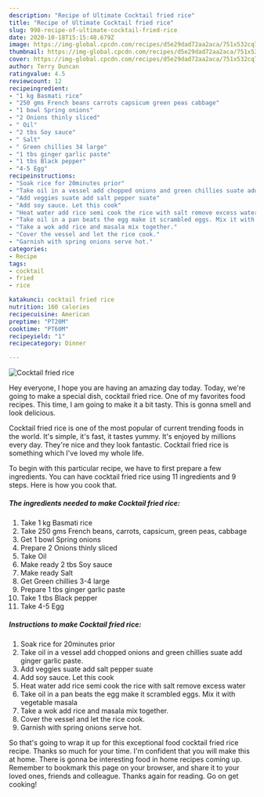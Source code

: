 ```yaml
---
description: "Recipe of Ultimate Cocktail fried rice"
title: "Recipe of Ultimate Cocktail fried rice"
slug: 998-recipe-of-ultimate-cocktail-fried-rice
date: 2020-10-18T15:15:48.679Z
image: https://img-global.cpcdn.com/recipes/d5e29dad72aa2aca/751x532cq70/cocktail-fried-rice-recipe-main-photo.jpg
thumbnail: https://img-global.cpcdn.com/recipes/d5e29dad72aa2aca/751x532cq70/cocktail-fried-rice-recipe-main-photo.jpg
cover: https://img-global.cpcdn.com/recipes/d5e29dad72aa2aca/751x532cq70/cocktail-fried-rice-recipe-main-photo.jpg
author: Terry Duncan
ratingvalue: 4.5
reviewcount: 12
recipeingredient:
- "1 kg Basmati rice"
- "250 gms French beans carrots capsicum green peas cabbage"
- "1 bowl Spring onions"
- "2 Onions thinly sliced"
- " Oil"
- "2 tbs Soy sauce"
- " Salt"
- " Green chillies 34 large"
- "1 tbs ginger garlic paste"
- "1 tbs Black pepper"
- "4-5 Egg"
recipeinstructions:
- "Soak rice for 20minutes prior"
- "Take oil in a vessel add chopped onions and green chillies suate add ginger garlic paste."
- "Add veggies suate add salt pepper suate"
- "Add soy sauce. Let this cook"
- "Heat water add rice semi cook the rice with salt remove excess water"
- "Take oil in a pan beats the egg make it scrambled eggs. Mix it with vegetable masala"
- "Take a wok add rice and masala mix together."
- "Cover the vessel and let the rice cook."
- "Garnish with spring onions serve hot."
categories:
- Recipe
tags:
- cocktail
- fried
- rice

katakunci: cocktail fried rice 
nutrition: 160 calories
recipecuisine: American
preptime: "PT20M"
cooktime: "PT60M"
recipeyield: "1"
recipecategory: Dinner

---
```



![Cocktail fried rice](https://img-global.cpcdn.com/recipes/d5e29dad72aa2aca/751x532cq70/cocktail-fried-rice-recipe-main-photo.jpg)

Hey everyone, I hope you are having an amazing day today. Today, we're going to make a special dish, cocktail fried rice. One of my favorites food recipes. This time, I am going to make it a bit tasty. This is gonna smell and look delicious.

Cocktail fried rice is one of the most popular of current trending foods in the world. It's simple, it's fast, it tastes yummy. It's enjoyed by millions every day. They're nice and they look fantastic. Cocktail fried rice is something which I've loved my whole life.




To begin with this particular recipe, we have to first prepare a few ingredients. You can have cocktail fried rice using 11 ingredients and 9 steps. Here is how you cook that.

<!--inarticleads1-->

##### The ingredients needed to make Cocktail fried rice:

1. Take 1 kg Basmati rice
1. Take 250 gms French beans, carrots, capsicum, green peas, cabbage
1. Get 1 bowl Spring onions
1. Prepare 2 Onions thinly sliced
1. Take  Oil
1. Make ready 2 tbs Soy sauce
1. Make ready  Salt
1. Get  Green chillies 3-4 large
1. Prepare 1 tbs ginger garlic paste
1. Take 1 tbs Black pepper
1. Take 4-5 Egg




<!--inarticleads2-->

##### Instructions to make Cocktail fried rice:

1. Soak rice for 20minutes prior
1. Take oil in a vessel add chopped onions and green chillies suate add ginger garlic paste.
1. Add veggies suate add salt pepper suate
1. Add soy sauce. Let this cook
1. Heat water add rice semi cook the rice with salt remove excess water
1. Take oil in a pan beats the egg make it scrambled eggs. Mix it with vegetable masala
1. Take a wok add rice and masala mix together.
1. Cover the vessel and let the rice cook.
1. Garnish with spring onions serve hot.




So that's going to wrap it up for this exceptional food cocktail fried rice recipe. Thanks so much for your time. I'm confident that you will make this at home. There is gonna be interesting food in home recipes coming up. Remember to bookmark this page on your browser, and share it to your loved ones, friends and colleague. Thanks again for reading. Go on get cooking!
